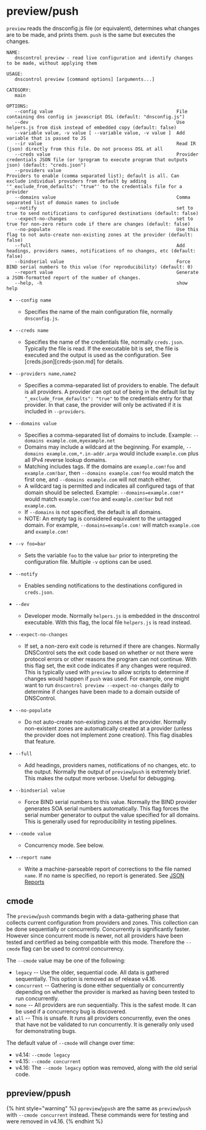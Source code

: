 # preview/push

`preview` reads the dnsconfig.js file (or equivalent), determines what changes are to be made, and
prints them.  `push` is the same but executes the changes.

```shell
NAME:
   dnscontrol preview - read live configuration and identify changes to be made, without applying them

USAGE:
   dnscontrol preview [command options] [arguments...]

CATEGORY:
   main

OPTIONS:
   --config value                                             File containing dns config in javascript DSL (default: "dnsconfig.js")
   --dev                                                      Use helpers.js from disk instead of embedded copy (default: false)
   --variable value, -v value [ --variable value, -v value ]  Add variable that is passed to JS
   --ir value                                                 Read IR (json) directly from this file. Do not process DSL at all
   --creds value                                              Provider credentials JSON file (or !program to execute program that outputs json) (default: "creds.json")
   --providers value                                          Providers to enable (comma separated list); default is all. Can exclude individual providers from default by adding '"_exclude_from_defaults": "true"' to the credentials file for a provider
   --domains value                                            Comma separated list of domain names to include
   --notify                                                   set to true to send notifications to configured destinations (default: false)
   --expect-no-changes                                        set to true for non-zero return code if there are changes (default: false)
   --no-populate                                              Use this flag to not auto-create non-existing zones at the provider (default: false)
   --full                                                     Add headings, providers names, notifications of no changes, etc (default: false)
   --bindserial value                                         Force BIND serial numbers to this value (for reproducibility) (default: 0)
   --report value                                             Generate a JSON-formatted report of the number of changes.
   --help, -h                                                 show help
```

* `--config name`
  * Specifies the name of the main configuration file, normally
`dnsconfig.js`.

* `--creds name`
  * Specifies the name of the credentials file, normally `creds.json`.
    Typically the file is read. If the executable bit is set, the file is
    executed and the output is used as the configuration. See
    [creds.json][creds-json.md] for details.

* `--providers name,name2`
  * Specifies a comma-separated list of providers to
    enable. The default is all providers. A provider can opt out of being in the
    default list by `"_exclude_from_defaults": "true"` to the credentials entry for
    that provider. In that case, the provider will only be activated if it is
    included in `--providers`.

* `--domains value`
  * Specifies a comma-separated list of domains to include.
    Example: `--domains example.com,myexample.net`
  * Domains may include a wildcard at the beginning.
    For example, `--domains example.com,*.in-addr.arpa` would include
    `example.com` plus all IPv4 reverse lookup domains.
  * Matching includes tags. If the domains are `example.com!foo` and
    `example.com!bar`, then `--domains example.com!foo` would match the first
    one, and `--domains example.com` will not match either.
  * A wildcard tag is permitted and indicates all configured tags of that domain
    should be selected. Example: `--domains=example.com!*` would match
    `example.com!foo` and  `example.com!bar` but not `example.com`.
  * If `--domains` is not specified, the default is all domains.
  * NOTE: An empty tag is considered equivalent to the untagged domain.
    For example, `--domains=example.com!` will match `example.com` and `example.com!`

* `--v foo=bar`
  * Sets the variable `foo` to the value `bar` prior to
    interpreting the configuration file. Multiple `-v` options can be used.

* `--notify`
  * Enables sending notifications to the destinations configured in `creds.json`.

* `--dev`
  * Developer mode. Normally `helpers.js` is embedded in the dnscontrol
    executable. With this flag, the local file `helpers.js` is read instead.

* `--expect-no-changes`
  * If set, a non-zero exit code is returned if there are
    changes. Normally DNSControl sets the exit code based on whether or not there
    were protocol errors or other reasons the program can not continue. With this
    flag set, the exit code indicates if any changes were required. This is
    typically used with `preview` to allow scripts to determine if changes would
    happen if `push` was used. For example, one might want to run `dnscontrol
    preview --expect-no-changes` daily to determine if changes have been made to
    a domain outside of DNSControl.

* `--no-populate`
  * Do not auto-create non-existing zones at the provider.
    Normally non-existent zones are automatically created at a provider (unless the
    provider does not implement zone creation). This flag disables that feature.

* `--full`
  * Add headings, providers names, notifications of no changes, etc. to
    the output. Normally the output of `preview`/`push` is extremely brief. This
    makes the output more verbose. Useful for debugging.

* `--bindserial value`
  * Force BIND serial numbers to this value. Normally the
    BIND provider generates SOA serial numbers automatically. This flag forces the
    serial number generator to output the value specified for all domains. This is
    generally used for reproducibility in testing pipelines.

* `--cmode value`
  * Concurrency mode. See below.

* `--report name`
  * Write a machine-parseable report of
    corrections to the file named `name`. If no name is specified, no
    report is generated. See [JSON Reports](../advanced-features/json-reports.md)

## cmode

The `preview`/`push` commands begin with a data-gathering phase that collects current configuration
from providers and zones.  This collection can be done sequentially or concurrently.  Concurrently is significantly faster.  However since concurrent mode is newer, not all providers have been tested and certified as being compatible with this mode.  Therefore the `--cmode` flag can be used to control concurrency.

The `--cmode` value may be one of the following:

* `legacy` -- Use the older, sequential code.  All data is gathered sequentially. This option is removed as of release v4.16.
* `concurrent` -- Gathering is done either sequentially or concurrently depending on whether the provider is marked as having been tested to run concurrently.
* `none` -- All providers are run sequentially. This is the safest mode. It can be used if a concurrency bug is discovered.
* `all` -- This is unsafe. It runs all providers concurrently, even the ones that have not be validated to run concurrently. It is generally only used for demonstrating bugs.

The default value of `--cmode` will change over time:

* v4.14: `--cmode legacy`
* v4.15: `--cmode concurrent`
* v4.16: The `--cmode legacy` option was removed, along with the old serial code.

## ppreview/ppush

{% hint style="warning" %}
`ppreview`/`ppush` are the same as `preview`/`push` with `--cmode concurrent` instead.
These commands were for testing and were removed in v4.16.
{% endhint %}
